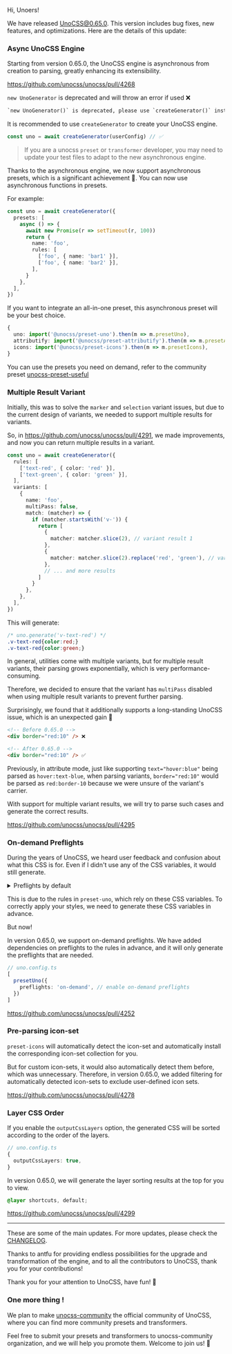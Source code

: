 Hi, Unoers!

We have released UnoCSS@0.65.0. This version includes bug fixes, new features, and optimizations. Here are the details of this update:

### Async UnoCSS Engine

Starting from version 0.65.0, the UnoCSS engine is asynchronous from creation to parsing, greatly enhancing its extensibility.

https://github.com/unocss/unocss/pull/4268

`new UnoGenerator` is deprecated and will throw an error if used ❌

```txt
`new UnoGenerator()` is deprecated, please use `createGenerator()` instead
```

It is recommended to use `createGenerator` to create your UnoCSS engine.

```ts
const uno = await createGenerator(userConfig) // ✅
```

> If you are a unocss `preset` or `transformer` developer, you may need to update your test files to adapt to the new asynchronous engine.

Thanks to the asynchronous engine, we now support asynchronous presets, which is a significant achievement 🚀. You can now use asynchronous functions in presets.

For example:

```ts
const uno = await createGenerator({
  presets: [
    async () => {
      await new Promise(r => setTimeout(r, 100))
      return {
        name: 'foo',
        rules: [
          ['foo', { name: 'bar1' }],
          ['foo', { name: 'bar2' }],
        ],
      }
    },
  ],
})
```

If you want to integrate an all-in-one preset, this asynchronous preset will be your best choice.

```ts
{
  uno: import('@unocss/preset-uno').then(m => m.presetUno),
  attributify: import('@unocss/preset-attributify').then(m => m.presetAttributify),
  icons: import('@unocss/preset-icons').then(m => m.presetIcons),
}
```

You can use the presets you need on demand, refer to the community preset [unocss-preset-useful](https://github.com/unocss-community/unocss-preset-useful/blob/6cf6a41a222b223e9f5f708cf99c00cf026bf8a4/packages/core/src/resolve.ts#L53-L63)

### Multiple Result Variant

Initially, this was to solve the `marker` and `selection` variant issues, but due to the current design of variants, we needed to support multiple results for variants.

So, in https://github.com/unocss/unocss/pull/4291, we made improvements, and now you can return multiple results in a variant.

```ts
const uno = await createGenerator({
  rules: [
    ['text-red', { color: 'red' }],
    ['text-green', { color: 'green' }],
  ],
  variants: [
    {
      name: 'foo',
      multiPass: false,
      match: (matcher) => {
        if (matcher.startsWith('v-')) {
          return [
            {
              matcher: matcher.slice(2), // variant result 1
            },
            {
              matcher: matcher.slice(2).replace('red', 'green'), // variant result 2
            },
            // ... and more results
          ]
        }
      },
    },
  ],
})
```
This will generate:
```css
/* uno.generate('v-text-red') */
.v-text-red{color:red;}
.v-text-red{color:green;}
```

In general, utilities come with multiple variants, but for multiple result variants, their parsing grows exponentially, which is very performance-consuming.

Therefore, we decided to ensure that the variant has `multiPass` disabled when using multiple result variants to prevent further parsing.

Surprisingly, we found that it additionally supports a long-standing UnoCSS issue, which is an unexpected gain 🎉

```html
<!-- Before 0.65.0 -->
<div border="red:10" /> ❌

<!-- After 0.65.0 -->
<div border="red:10" /> ✅
```

Previously, in attribute mode, just like supporting `text="hover:blue"` being parsed as `hover:text-blue`, when parsing variants, `border="red:10"` would be parsed as `red:border-10` because we were unsure of the variant's carrier.

With support for multiple variant results, we will try to parse such cases and generate the correct results.

https://github.com/unocss/unocss/pull/4295

### On-demand Preflights

During the years of UnoCSS, we heard user feedback and confusion about what this CSS is for. Even if I didn't use any of the CSS variables, it would still generate.

<details>

<summary>Preflights by default</summary>

```css
/* layer: preflights */
*,
::before,
::after {
  --un-rotate: 0;
  --un-rotate-x: 0;
  --un-rotate-y: 0;
  --un-rotate-z: 0;
  --un-scale-x: 1;
  --un-scale-y: 1;
  --un-scale-z: 1;
  --un-skew-x: 0;
  --un-skew-y: 0;
  --un-translate-x: 0;
  --un-translate-y: 0;
  --un-translate-z: 0;
  /* ... */
}
```
</details>

This is due to the rules in `preset-uno`, which rely on these CSS variables. To correctly apply your styles, we need to generate these CSS variables in advance.

But now!

In version 0.65.0, we support on-demand preflights. We have added dependencies on preflights to the rules in advance, and it will only generate the preflights that are needed.

```ts
// uno.config.ts
[
  presetUno({
    preflights: 'on-demand', // enable on-demand preflights
  })
]
```

https://github.com/unocss/unocss/pull/4252

### Pre-parsing icon-set

`preset-icons` will automatically detect the icon-set and automatically install the corresponding icon-set collection for you.

But for custom icon-sets, it would also automatically detect them before, which was unnecessary. Therefore, in version 0.65.0, we added filtering for automatically detected icon-sets to exclude user-defined icon sets.

https://github.com/unocss/unocss/pull/4278

### Layer CSS Order

If you enable the `outputCssLayers` option, the generated CSS will be sorted according to the order of the layers.

```ts
// uno.config.ts
{
  outputCssLayers: true,
}
```

In version 0.65.0, we will generate the layer sorting results at the top for you to view.

```css
@layer shortcuts, default;
```

https://github.com/unocss/unocss/pull/4299

---------------

These are some of the main updates. For more updates, please check the [CHANGELOG](https://github.com/unocss/unocss/releases).

Thanks to antfu for providing endless possibilities for the upgrade and transformation of the engine, and to all the contributors to UnoCSS, thank you for your contributions!

Thank you for your attention to UnoCSS, have fun! 🎉


### One more thing !

We plan to make [unocss-community](https://github.com/unocss-community) the official community of UnoCSS, where you can find more community presets and transformers.

Feel free to submit your presets and transformers to unocss-community organization, and we will help you promote them. Welcome to join us! 🚀
